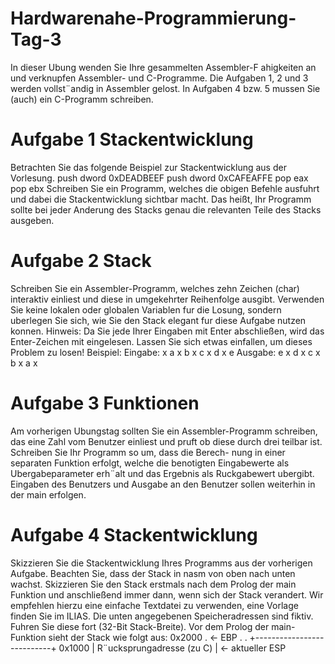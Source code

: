 # Hardwarenahe-Programmierung-Tag-3
 In dieser Ubung wenden Sie Ihre gesammelten Assembler-F ahigkeiten an und verknupfen Assembler- und C-Programme. Die Aufgaben 1, 2 und 3 werden vollst¨andig in Assembler gelost. In Aufgaben 4 bzw. 5 mussen Sie (auch) ein C-Programm schreiben.

# Aufgabe 1 Stackentwicklung

Betrachten Sie das folgende Beispiel zur Stackentwicklung aus der Vorlesung.
push dword 0xDEADBEEF
push dword 0xCAFEAFFE
pop eax
pop ebx
Schreiben Sie ein Programm, welches die obigen Befehle ausfuhrt und dabei die Stackentwicklung
sichtbar macht. Das heißt, Ihr Programm sollte bei jeder Anderung des Stacks genau die relevanten
Teile des Stacks ausgeben.

# Aufgabe 2 Stack

Schreiben Sie ein Assembler-Programm, welches zehn Zeichen (char) interaktiv einliest und diese in
umgekehrter Reihenfolge ausgibt. Verwenden Sie keine lokalen oder globalen Variablen fur die Losung,
sondern uberlegen Sie sich, wie Sie den Stack elegant fur diese Aufgabe nutzen konnen.
Hinweis: Da Sie jede Ihrer Eingaben mit Enter abschließen, wird das Enter-Zeichen mit eingelesen.
Lassen Sie sich etwas einfallen, um dieses Problem zu losen!
Beispiel:
Eingabe: x a x b x c x d x e
Ausgabe: e x d x c x b x a x

# Aufgabe 3 Funktionen

Am vorherigen Ubungstag sollten Sie ein Assembler-Programm schreiben, das eine Zahl vom Benutzer 
einliest und pruft ob diese durch drei teilbar ist. Schreiben Sie Ihr Programm so um, dass die Berech- 
nung in einer separaten Funktion erfolgt, welche die benotigten Eingabewerte als Ubergabeparameter 
erh¨alt und das Ergebnis als Ruckgabewert ubergibt.
Eingaben des Benutzers und Ausgabe an den Benutzer sollen weiterhin in der main erfolgen.

# Aufgabe 4 Stackentwicklung

Skizzieren Sie die Stackentwicklung Ihres Programms aus der vorherigen Aufgabe. Beachten Sie, dass
der Stack in nasm von oben nach unten wachst. Skizzieren Sie den Stack erstmals nach dem Prolog der
main Funktion und anschließend immer dann, wenn sich der Stack verandert. Wir empfehlen hierzu
eine einfache Textdatei zu verwenden, eine Vorlage finden Sie im ILIAS. Die unten angegebenen
Speicheradressen sind fiktiv. Fuhren Sie diese fort (32-Bit Stack-Breite).
Vor dem Prolog der main-Funktion sieht der Stack wie folgt aus:
0x2000 . <- EBP
.
.
+---------------------------+
0x1000 | R¨ucksprungadresse (zu C) | <- aktueller ESP

